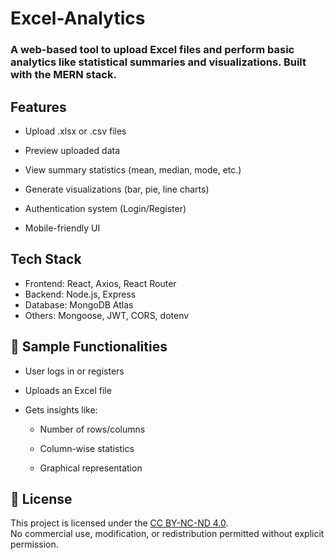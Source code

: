 # Excel-Analytics

### A web-based tool to upload Excel files and perform basic analytics like statistical summaries and visualizations. Built with the MERN stack. 

## Features
- Upload .xlsx or .csv files

- Preview uploaded data

- View summary statistics (mean, median, mode, etc.)

- Generate visualizations (bar, pie, line charts)

- Authentication system (Login/Register)

- Mobile-friendly UI

## Tech Stack
- Frontend: React, Axios, React Router
- Backend: Node.js, Express
- Database: MongoDB Atlas
- Others: Mongoose, JWT, CORS, dotenv

## 🧪 Sample Functionalities
- User logs in or registers

- Uploads an Excel file

- Gets insights like:

    - Number of rows/columns

    - Column-wise statistics

    - Graphical representation

## 📄 License

This project is licensed under the [CC BY-NC-ND 4.0](https://creativecommons.org/licenses/by-nc-nd/4.0/).  
No commercial use, modification, or redistribution permitted without explicit permission.


